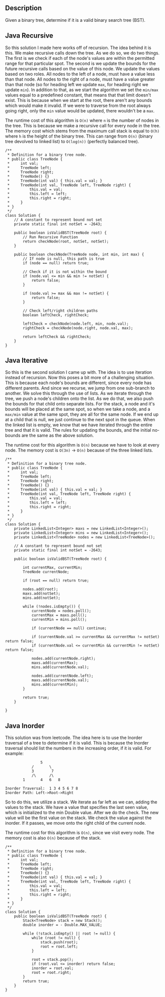 ## Description

Given a binary tree, determine if it is a valid binary search tree (BST).

## Java Recursive

So this solution I made here works off of recursion. The idea behind it is this. We make recursive calls down the tree. As we do so, we do two things. The first is we check if each of the node's values are within the permitted range for that particular spot. The second is we update the bounds for the future recursive calls based on the value of this node. We update the values based on two roles. All nodes to the left of a node, must have a value less than that node. All nodes to the right of a node, must have a value greater than that node (so for heading left we update `max`, for heading right we update `min`). In addition to that, as we start the algorithm we set the `min/max` values equal to a predefined constant, that means that that limit doesn't exist. This is because when we start at the root, there aren't any bounds which would make it invalid. If we were to traverse from the root always going right, only the `min` value would be updated, there wouldn't be a `max`.

The runtime cost of this algorithm is `O(n)` where `n` is the number of nodes in the tree. This is because we make a recursive call for every node in the tree. The memory cost which stems from the maximum call stack is equal to `O(h)` where `h` is the height of the binary tree. This can range from `O(n)` (binary tree devolved to linked list) to `O(log(n))` (perfectly balanced tree).

```
/**
 * Definition for a binary tree node.
 * public class TreeNode {
 *     int val;
 *     TreeNode left;
 *     TreeNode right;
 *     TreeNode() {}
 *     TreeNode(int val) { this.val = val; }
 *     TreeNode(int val, TreeNode left, TreeNode right) {
 *         this.val = val;
 *         this.left = left;
 *         this.right = right;
 *     }
 * }
 */
class Solution {
    // A constant to represent bound not set
    private static final int notSet = -2643;
    
    public boolean isValidBST(TreeNode root) {
        // Run Recursive Function
        return checkNode(root, notSet, notSet);
    }
    
    public boolean checkNode(TreeNode node, int min, int max) {
        // If node is null, this path is true
        if (node == null) return true;
        
        // Check if it is not within the bound
        if (node.val <= min && min != notSet) {
            return false;
        }
            
        if (node.val >= max && max != notSet) {
            return false;
        }
        
        // Check left/right children paths
        boolean leftCheck, rightCheck;
        
        leftCheck = checkNode(node.left, min, node.val);
        rightCheck = checkNode(node.right, node.val, max);
        
        return leftCheck && rightCheck;
    }
}
```

## Java Iterative

So this is the second solution I came up with. The idea is to use iteration instead of recursion. Now this poses a bit more of a challenging situation. This is because each node's bounds are different, since every node has different parents. And since we recurse, we jump from one sub-branch to another. We solve this through the use of lists. As we iterate through the tree, we push a node's children onto the list. As we do that, we also push the bounds for that child onto separate lists. For the stack, a node and it's bounds will be placed at the same spot, so when we take a node, and a `max/min` value at the same spot, they are all for the same node. If we end up at a child that is null, we just continue to the next spot in the queue. When the linked list is empty, we know that we have iterated through the entire tree and that it is valid. The rules for updating the bounds, and the initial no-bounds are the same as the above solution.

The runtime cost for this algorithm is `O(n)` because we have to look at every node. The memory cost is `O(3n)` -> `O(n)` because of the three linked lists.

```
/**
 * Definition for a binary tree node.
 * public class TreeNode {
 *     int val;
 *     TreeNode left;
 *     TreeNode right;
 *     TreeNode() {}
 *     TreeNode(int val) { this.val = val; }
 *     TreeNode(int val, TreeNode left, TreeNode right) {
 *         this.val = val;
 *         this.left = left;
 *         this.right = right;
 *     }
 * }
 */
class Solution {
    private LinkedList<Integer> maxs = new LinkedList<Integer>();
    private LinkedList<Integer> mins = new LinkedList<Integer>();
    private LinkedList<TreeNode> nodes = new LinkedList<TreeNode>();
    
    // A constant to represent bound not set
    private static final int notSet = -2643;
    
    public boolean isValidBST(TreeNode root) {
        
        int currentMax, currentMin;
        TreeNode currentNode;
        
        if (root == null) return true;
        
        nodes.add(root);
        maxs.add(notSet);
        mins.add(notSet);
        
        while (!nodes.isEmpty()) {
            currentNode = nodes.poll();
            currentMax = maxs.poll();
            currentMin = mins.poll();
            
            if (currentNode == null) continue;
            
            if (currentNode.val >= currentMax && currentMax != notSet) return false;
            if (currentNode.val <= currentMin && currentMin != notSet) return false;
            
            nodes.add(currentNode.right);
            maxs.add(currentMax);
            mins.add(currentNode.val);
            
            nodes.add(currentNode.left);
            maxs.add(currentNode.val);
            mins.add(currentMin);
        }
        
        return true;
    }

}
```

## Java Inorder

This solution was from leetcode. The idea here is to use the Inorder traversal of a tree to determine if it is valid. This is because the Inorder traversal should list the numbers in the increasing order, if it is valid. For example:

```
                5
            /       \
            3        7
            /\      /\
        1       4   6   8

Inorder Traversal:  1 3 4 5 6 7 8
Inorder Path: Left->Root->Right
```

So to do this, we utilize a stack. We iterate as far left as we can, adding the values to the stack. We have a value that specifies the last seen value, which is initialized to the min Double value. After we do the check. The new value will be the first value on the stack. We check the value against the inorder. If it passes, we move onto the right child of the current node.

The runtime cost for this algorithm is `O(n)`, since we visit every node. The memory cost is also `O(n)` because of the stack.

```
/**
 * Definition for a binary tree node.
 * public class TreeNode {
 *     int val;
 *     TreeNode left;
 *     TreeNode right;
 *     TreeNode() {}
 *     TreeNode(int val) { this.val = val; }
 *     TreeNode(int val, TreeNode left, TreeNode right) {
 *         this.val = val;
 *         this.left = left;
 *         this.right = right;
 *     }
 * }
 */
class Solution {   
    public boolean isValidBST(TreeNode root) {
        Stack<TreeNode> stack = new Stack();
        double inorder = - Double.MAX_VALUE;
        
        while (!stack.isEmpty() || root != null) {
            while (root != null) {
                stack.push(root);
                root = root.left;
            }
            
            root = stack.pop();
            if (root.val <= inorder) return false;
            inorder = root.val;
            root = root.right;
        }
        return true;
    }
}
```
